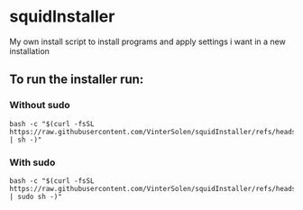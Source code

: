 # squidInstaller
My own install script to install programs and apply settings i want in a new installation


## To run the installer run:


### Without sudo
```
bash -c "$(curl -fsSL https://raw.githubusercontent.com/VinterSolen/squidInstaller/refs/heads/main/main.bash | sh -)"
```

### With sudo
```
bash -c "$(curl -fsSL https://raw.githubusercontent.com/VinterSolen/squidInstaller/refs/heads/main/main.bash | sudo sh -)"
```


